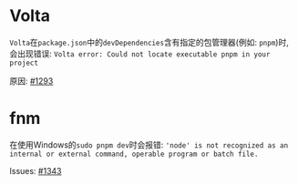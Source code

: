 # Volta

`Volta`在`package.json`中的`devDependencies`含有指定的包管理器(例如: `pnpm`)时, 会出现错误: `Volta error: Could not locate executable pnpm in your project`

原因: [#1293](https://github.com/volta-cli/volta/issues/1293)

# fnm

在使用Windows的`sudo pnpm dev`时会报错: `'node' is not recognized as an internal or external command, operable program or batch file.`

Issues: [#1343](https://github.com/Schniz/fnm/issues/1343)